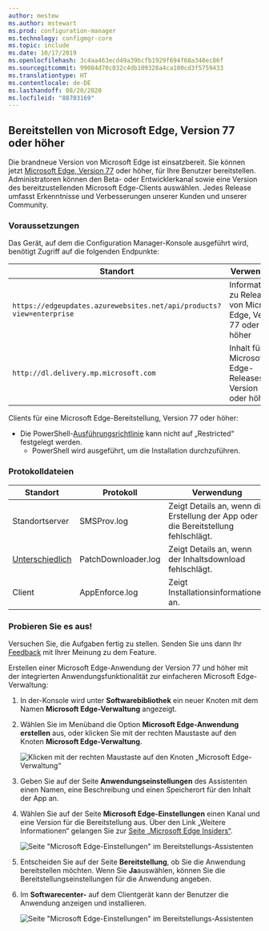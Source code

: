 ```yaml
---
author: mestew
ms.author: mstewart
ms.prod: configuration-manager
ms.technology: configmgr-core
ms.topic: include
ms.date: 10/17/2019
ms.openlocfilehash: 3c4aa463ecd49a39bcfb1929f694f68a348ec86f
ms.sourcegitcommit: 99084d70c032c4db109328a4ca100cd3f5759433
ms.translationtype: HT
ms.contentlocale: de-DE
ms.lasthandoff: 08/20/2020
ms.locfileid: "88703169"
---
```

## <a name="deploy-microsoft-edge-version-77-and-later"></a><a name="bkmk_Microsoft_Edge"></a> Bereitstellen von Microsoft Edge, Version 77 oder höher
<!--4561024-->
Die brandneue Version von Microsoft Edge ist einsatzbereit. Sie können jetzt [Microsoft Edge, Version 77](/deployedge/) oder höher, für Ihre Benutzer bereitstellen. Administratoren können den Beta- oder Entwicklerkanal sowie eine Version des bereitzustellenden Microsoft Edge-Clients auswählen. Jedes Release umfasst Erkenntnisse und Verbesserungen unserer Kunden und unserer Community.

### <a name="prerequisites"></a>Voraussetzungen

Das Gerät, auf dem die Configuration Manager-Konsole ausgeführt wird, benötigt Zugriff auf die folgenden Endpunkte:

|Standort|Verwendung|
|---|---|
|`https://edgeupdates.azurewebsites.net/api/products?view=enterprise`|Informationen zu Releases von Microsoft Edge, Version 77 oder höher|
|`http://dl.delivery.mp.microsoft.com`|Inhalt für Microsoft Edge-Releases, Version 77 oder höher|

Clients für eine Microsoft Edge-Bereitstellung, Version 77 oder höher:

- Die PowerShell-[Ausführungsrichtlinie](/powershell/module/microsoft.powershell.core/about/about_execution_policies) kann nicht auf „Restricted“ festgelegt werden.
  - PowerShell wird ausgeführt, um die Installation durchzuführen.


### <a name="log-files"></a>Protokolldateien

|Standort|Protokoll|Verwendung|
|---|---|---|
| Standortserver|SMSProv.log|Zeigt Details an, wenn die Erstellung der App oder die Bereitstellung fehlschlägt.|
| [Unterschiedlich](../../../../plan-design/hierarchy/log-files.md)|PatchDownloader.log| Zeigt Details an, wenn der Inhaltsdownload fehlschlägt.|
| Client|  AppEnforce.log|Zeigt Installationsinformationen an.|

### <a name="try-it-out"></a>Probieren Sie es aus!

Versuchen Sie, die Aufgaben fertig zu stellen. Senden Sie uns dann Ihr [Feedback](../../../../understand/find-help.md#product-feedback) mit Ihrer Meinung zu dem Feature.

Erstellen einer Microsoft Edge-Anwendung der Version 77 und höher mit der integrierten Anwendungsfunktionalität zur einfacheren Microsoft Edge-Verwaltung:

1. In der-Konsole wird unter **Softwarebibliothek** ein neuer Knoten mit dem Namen **Microsoft Edge-Verwaltung** angezeigt.
1. Wählen Sie im Menüband die Option **Microsoft Edge-Anwendung erstellen** aus, oder klicken Sie mit der rechten Maustaste auf den Knoten **Microsoft Edge-Verwaltung**.

   ![Klicken mit der rechten Maustaste auf den Knoten „Microsoft Edge-Verwaltung“](../../media/4561024-create-microsoft-edge-application.png)

1. Geben Sie auf der Seite **Anwendungseinstellungen** des Assistenten einen Namen, eine Beschreibung und einen Speicherort für den Inhalt der App an.
1. Wählen Sie auf der Seite **Microsoft Edge-Einstellungen** einen Kanal und eine Version für die Bereitstellung aus. Über den Link „Weitere Informationen“ gelangen Sie zur [Seite „Microsoft Edge Insiders“](https://www.microsoftedgeinsider.com/).

   ![Seite "Microsoft Edge-Einstellungen" im Bereitstellungs-Assistenten](../../media/4561024-edge-settings-wizard.png)

1. Entscheiden Sie auf der Seite **Bereitstellung**, ob Sie die Anwendung bereitstellen möchten. Wenn Sie **Ja**auswählen, können Sie die Bereitstellungseinstellungen für die Anwendung angeben.
1. Im **Softwarecenter-** auf dem Clientgerät kann der Benutzer die Anwendung anzeigen und installieren.

   ![Seite "Microsoft Edge-Einstellungen" im Bereitstellungs-Assistenten](../../media/4561024-software-center-install-edge.png)